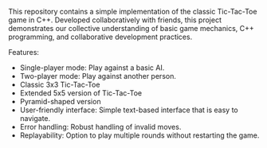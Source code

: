 
This repository contains a simple implementation of the classic Tic-Tac-Toe game in C++. Developed collaboratively with friends, this project demonstrates our collective understanding of basic game mechanics, C++ programming, and collaborative development practices.

Features:

* Single-player mode: Play against a basic AI.
* Two-player mode: Play against another person.
* Classic 3x3 Tic-Tac-Toe
* Extended 5x5 version of Tic-Tac-Toe
* Pyramid-shaped version
* User-friendly interface: Simple text-based interface that is easy to navigate.
* Error handling: Robust handling of invalid moves.
* Replayability: Option to play multiple rounds without restarting the game.
